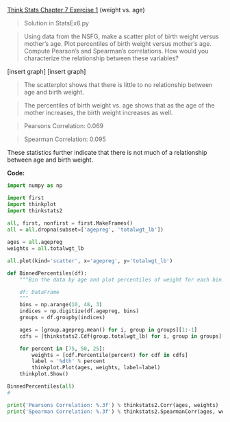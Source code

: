 [Think Stats Chapter 7 Exercise 1](http://greenteapress.com/thinkstats2/html/thinkstats2008.html#toc70) (weight vs. age)

>Solution in StatsEx6.py

>Using data from the NSFG, make a scatter plot of birth weight versus mother’s age. Plot percentiles of birth weight versus mother’s age. Compute Pearson’s and Spearman’s correlations. How would you characterize the relationship between these variables?

[insert graph]
[insert graph]

>The scatterplot shows that there is little to no relationship between age and birth weight.

>The percentiles of birth weight vs. age shows that as the age of the mother increases, the birth weight increases as well.

>Pearsons Correlation: 0.069

>Spearman Correlation: 0.095

These statistics further indicate that there is not much of a relationship between age and birth weight.

**Code:**
```python
import numpy as np

import first
import thinkplot
import thinkstats2
    
all, first, nonfirst = first.MakeFrames()
all = all.dropna(subset=['agepreg', 'totalwgt_lb'])

ages = all.agepreg
weights = all.totalwgt_lb

all.plot(kind='scatter', x='agepreg', y='totalwgt_lb')

def BinnedPercentiles(df):
    """Bin the data by age and plot percentiles of weight for each bin.

    df: DataFrame
    """
    bins = np.arange(10, 48, 3)
    indices = np.digitize(df.agepreg, bins)
    groups = df.groupby(indices)

    ages = [group.agepreg.mean() for i, group in groups][1:-1]
    cdfs = [thinkstats2.Cdf(group.totalwgt_lb) for i, group in groups][1:-1]

    for percent in [75, 50, 25]:
        weights = [cdf.Percentile(percent) for cdf in cdfs]
        label = '%dth' % percent
        thinkplot.Plot(ages, weights, label=label)    
    thinkplot.Show()

BinnedPercentiles(all)
#

print('Pearsons Correlation: %.3f') % thinkstats2.Corr(ages, weights)
print('Spearman Correlation: %.3f') % thinkstats2.SpearmanCorr(ages, weights)
```

